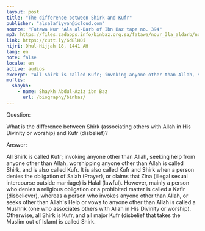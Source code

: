 ```yaml
---
layout: post
title: "The difference between Shirk and Kufr"
publisher: "alsalafiyyah@icloud.com"
source: "Fatawa Nur 'Ala al-Darb of Ibn Baz tape no. 394"
mp3: https://files.zadapps.info/binbaz.org.sa/fatawa/nour_3la_aldarb/nour_551/55111.mp3
link: https://cutt.ly/6dBlH0i
hijri: Dhul-Hijjah 18, 1441 AH
lang: en
note: false
locale: en
active: audios
excerpt: "All Shirk is called Kufr; invoking anyone other than Allah, seeking help from anyone other than Allah, worshipping anyone other than Allah is called Shirk, and is also called Kufr."
muftis:
  shaykh: 
    - name: Shaykh Abdul-Aziz ibn Baz
      url: /biography/binbaz/
---
```


Question:

What is the difference between Shirk (associating others with Allah in His Divinity or worship) and Kufr (disbelief)? 

Answer:

All Shirk is called Kufr; invoking anyone other than Allah, seeking help from anyone other than Allah, worshipping anyone other than Allah is called Shirk, and is also called Kufr. It is also called Kufr and Shirk when a person denies the obligation of Salah (Prayer), or claims that Zina (illegal sexual intercourse outside marriage) is Halal (lawful). However, mainly a person who denies a religious obligation or a prohibited matter is called a Kafir (disbeliever), whereas a person who invokes anyone other than Allah, or seeks other than Allah's Help or vows to anyone other than Allah is called a Mushrik (one who associates others with Allah in His Divinity or worship). Otherwise, all Shirk is Kufr, and all major Kufr (disbelief that takes the Muslim out of Islam) is called Shirk. 

